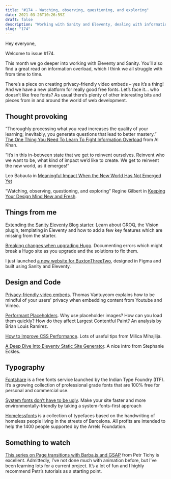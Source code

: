```yaml
---
title: "#174 - Watching, observing, questioning, and exploring"
date: 2021-03-26T10:26:59Z
draft: false
description: "Working with Sanity and Eleventy, dealing with information overload, how to create privacy-friendly video embeds (yes it’s a thing!) and a new platform for really good free fonts. Who doesn’t like free fonts."
slug: "174"
---
```


Hey everyone,

Welcome to issue #174.

This month we go deeper into working with Eleventy and Sanity. You’ll also find a great read on information overload, which I think we all struggle with from time to time.

There’s a piece on creating privacy-friendly video embeds – yes it’s a thing! And we have a new platform for really good free fonts. Let’s face it... who doesn’t like free fonts? As usual there’s plenty of other interesting bits and pieces from in and around the world of web development.

## Thought provoking

“Thoroughly processing what you read increases the quality of your learning; inevitably, you generate questions that lead to better mastery.” [The One Thing You Need To Learn To Fight Information Overload](https://leananki.com/fight-information-overload/) from Al Khan.

“It’s in this in-between state that we get to reinvent ourselves. Reinvent who we want to be, what kind of impact we’d like to create. We get to reinvent the new world, as it emerges!”

Leo Babauta in [Meaningful Impact When the New World Has Not Emerged Yet](https://zenhabits.net/new-world/)

“Watching, observing, questioning, and exploring” Regine Gilbert in [Keeping Your Design Mind New and Fresh](https://alistapart.com/article/keeping-a-fresh-design-mind/).

## Things from me

[Extending the Sanity Eleventy Blog starter](https://harrycresswell.com/articles/extending-sanity-eleventy-starter/). Learn about GROQ, the Vision plugin, templating in Eleventy and how to add a few key features which are missing from the starter.

[Breaking changes when upgrading Hugo](https://harrycresswell.com/notes/breaking-changes-upgrading-hugo/). Documenting errors which might break a Hugo site as you upgrade and the solutions to fix them.

I just launched [a new website for BuxtonThreeTwo](https://buxtonthreetwo.com/), designed in Figma and built using Sanity and Eleventy.

## Design and Code

[Privacy-friendly video embeds](https://www.thomasvantuycom.com/privacy-friendly-video-embeds/). Thomas Vantuycom explains how to be mindful of your users' privacy when embedding content from Youtube and Vimeo.

[Performant Placeholders](https://blr.design/blog/performant-placeholders/). Why use placeholder images? How can you load them quickly? How do they affect Largest Contentful Paint? An analysis by Brian Louis Ramirez.

[How to Improve CSS Performance](https://calibreapp.com/blog/css-performance). Lots of useful tips from Milica Mihajlija.

[A Deep Dive Into Eleventy Static Site Generator](https://www.smashingmagazine.com/2021/03/eleventy-static-site-generator/). A nice intro from Stephanie Eckles.

## Typography

[Fontshare](https://www.fontshare.com/) is a free fonts service launched by the Indian Type Foundry (ITF). It’s a growing collection of professional grade fonts that are 100% free for personal and commercial use.

[System fonts don’t have to be ugly](https://iainbean.com/posts/2021/system-fonts-dont-have-to-be-ugly/). Make your site faster and more environmentally-friendly by taking a system-fonts-first approach

[Homelessfonts](https://www.homelessfonts.org/) is a collection of typefaces based on the handwriting of homeless people living in the streets of Barcelona. All profits are intended to help the 1400 people supported by the Arrels Foundation.

## Something to watch

[This series on Page transitions with Barba.js and GSAP](https://www.youtube.com/playlist?list=PLkEZWD8wbltmopvSzUvXw9itOosGXPEJ6) from Petr Tichy is excellent. Admittedly, I’ve not done much with animation before, but I’ve been learning lots for a current project. It’s a lot of fun and I highly recommend Petr’s tutorials as a starting point.
